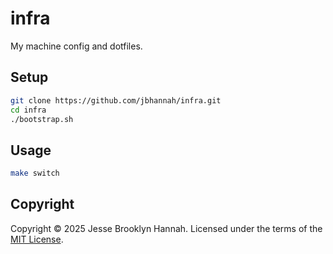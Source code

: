 # infra

My machine config and dotfiles.

## Setup

```bash
git clone https://github.com/jbhannah/infra.git
cd infra
./bootstrap.sh
```

## Usage

```bash
make switch
```

## Copyright

Copyright © 2025 Jesse Brooklyn Hannah. Licensed under the terms of the [MIT
License](LICENSE.md).

